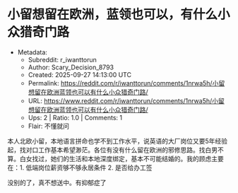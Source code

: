 # 小留想留在欧洲，蓝领也可以，有什么小众猎奇门路

- Metadata:
  - Subreddit: r_iwanttorun
  - Author: Scary_Decision_8793
  - Created: 2025-09-27 14:13:00 UTC
  - Permalink: https://reddit.com/r/iwanttorun/comments/1nrwa5h/小留想留在欧洲蓝领也可以有什么小众猎奇门路/
  - URL: https://www.reddit.com/r/iwanttorun/comments/1nrwa5h/小留想留在欧洲蓝领也可以有什么小众猎奇门路/
  - Ups: 2 | Ratio: 1.0 | Comments: 1
  - Flair: 不懂就问


本人北欧小留，本地语言拼命也学不到工作水平，说英语的大厂岗位又要5年经验起，找对口工作基本希望渺茫。各位有没有什么留在欧洲的邪修思路。找白男不算。白女找过，她们的生活和本地深度绑定，基本不可能结婚的。我的顾虑主要在：1.
低端岗位薪资够不够永居条件 2. 是否给办工签

没别的了，真不想送中。有抑郁症了


